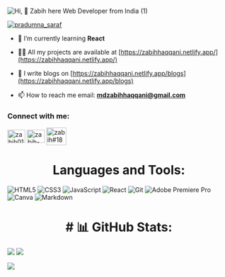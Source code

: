 ![Hi, 👋 Zabih here Web Developer from India (1)](https://user-images.githubusercontent.com/53895282/193913534-bddd1775-481e-4d6e-9f40-3a74336e9972.png)

<p align="left"> <a href="https://twitter.com/intent/follow?screen_name=zabih" target="blank"><img src="https://img.shields.io/twitter/follow/zabih01?logo=twitter&style=for-the-badge" alt="pradumna_saraf"/></a></p>


- 🌱 I’m currently learning **React**

- 👨‍💻 All my projects are available at [https://zabihhaqqani.netlify.app/](https://zabihhaqqani.netlify.app/)

- 📝 I write blogs on [https://zabihhaqqani.netlify.app/blogs](https://zabihhaqqani.netlify.app/blogs)

- 📫 How to reach me email: **mdzabihhaqqani@gmail.com**

<h3 align="left">Connect with me:</h3>
<p align="left">
 
<a href="https://twitter.com/zabih01" target="blank"><img align="center" src="https://raw.githubusercontent.com/rahuldkjain/github-profile-readme-generator/master/src/images/icons/Social/twitter.svg" alt="zabih01" height="30" width="40" /></a>
<a href="https://linkedin.com/in/zabih-haqqani-7ab187191" target="blank"><img align="center" src="https://raw.githubusercontent.com/rahuldkjain/github-profile-readme-generator/master/src/images/icons/Social/linked-in-alt.svg" alt="zabih-haqqani-7ab187191" height="30" width="40" /></a>
<a href="https://discord.gg/zabih#1869" target="blank"><img align="center" src="https://raw.githubusercontent.com/rahuldkjain/github-profile-readme-generator/master/src/images/icons/Social/discord.svg" alt="zabih#1869" height="40" width="45" /></a>
</p>


<h1 align="center"> Languages and Tools:</h1>

![HTML5](https://img.shields.io/badge/html5-%23E34F26.svg?style=for-the-badge&logo=html5&logoColor=white)
![CSS3](https://img.shields.io/badge/css3-%231572B6.svg?style=for-the-badge&logo=css3&logoColor=white)
![JavaScript](https://img.shields.io/badge/javascript-%23323330.svg?style=for-the-badge&logo=javascript&logoColor=%23F7DF1E)
![React](https://img.shields.io/badge/react-%2320232a.svg?style=for-the-badge&logo=react&logoColor=%2361DAFB)
![Git](https://img.shields.io/badge/git-%23F05033.svg?style=for-the-badge&logo=git&logoColor=white)
![Adobe Premiere Pro](https://img.shields.io/badge/Adobe%20Premiere%20Pro-9999FF.svg?style=for-the-badge&logo=Adobe%20Premiere%20Pro&logoColor=white)
![Canva](https://img.shields.io/badge/Canva-%2300C4CC.svg?style=for-the-badge&logo=Canva&logoColor=white)
![Markdown](https://img.shields.io/badge/markdown-%23000000.svg?style=for-the-badge&logo=markdown&logoColor=white)
 </p>
 

 <h1 align="center">  # 📊 GitHub Stats:</h1>

![](https://github-readme-stats.vercel.app/api?username=zabihhaqqani&theme=dark&hide_border=false&include_all_commits=false&count_private=false)
![](https://github-readme-streak-stats.herokuapp.com/?user=zabihhaqqani&theme=dark&hide_border=false)<br/>

![](https://github-readme-stats.vercel.app/api/top-langs/?username=zabihhaqqani&theme=dark&hide_border=false&include_all_commits=false&count_private=false&layout=compact)
